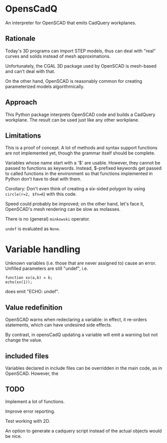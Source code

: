 # OpensCadQ

An interpreter for OpenSCAD that emits CadQuery workplanes.

## Rationale

Today's 3D programs can import STEP models, thus can deal with "real"
curves and solids instead of mesh approximations.

Unfortunately, the CGAL 3D package used by OpenSCAD is mesh-based and can't
deal with that.

On the other hand, OpenSCAD is reasonably common for creating parameterized
models algorithmically.


## Approach

This Python package interprets OpenSCAD code and builds a CadQuery
workplane. The result can be used just like any other workplane.


## Limitations

This is a proof of concept. A lot of methods and syntax support functions
are not implemented yet, though the grammar itself should be complete.

Variables whose name start with a '$' are usable. However, they cannot be
passed to functions as keywords. Instead, $-prefixed keywords get passed to
called functions in the environment so that functions implemented in Python
don't have to deal with them.

Corollary: Don't even think of creating a six-sided polygon by using
``circle(r=2, $fn=6``) with this code.

Speed could probably be improved; on the other hand, let's face it,
OpenSCAD's mesh rendering can be slow as molasses.

There is no (general) ``minkowski`` operator.

``undef`` is evaluated as ``None``.

# Variable handling

Unknown variables (i.e. those that are never assigned to) cause an error.
Unfilled parameters are still "undef", i.e.

	function xx(a,b) = b;
	echo(xx(1));

does emit "ECHO: undef".

## Value redefinition

OpenSCAD warns when redeclaring a variable: in effect, it re-orders
statements, which can have undesired side effects.

By contrast, in opensCadQ updating a variable will emit a warning but not
change the value.

## included files

Variables declared in include files can be overridden in the main code, as in OpenSCAD.
However, the 

## TODO

Implement a lot of functions.

Improve error reporting.

Test working with 2D.

An option to generate a cadquery script instead of the actual objects would
be nice.
